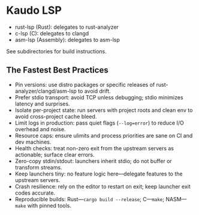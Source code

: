 # Kaudo LSP

- rust-lsp (Rust): delegates to rust-analyzer
- c-lsp (C): delegates to clangd
- asm-lsp (Assembly): delegates to asm-lsp

See subdirectories for build instructions.

## The Fastest Best Practices

- Pin versions: use distro packages or specific releases of rust-analyzer/clangd/asm-lsp to avoid drift.
- Prefer stdio transport: avoid TCP unless debugging; stdio minimizes latency and surprises.
- Isolate per-project state: run servers with project roots and clean env to avoid cross-project cache bleed.
- Limit logs in production: pass quiet flags (`--log=error`) to reduce I/O overhead and noise.
- Resource caps: ensure ulimits and process priorities are sane on CI and dev machines.
- Health checks: treat non-zero exit from the upstream servers as actionable; surface clear errors.
- Zero-copy stdin/stdout: launchers inherit stdio; do not buffer or transform streams.
- Keep launchers tiny: no feature logic here—delegate features to the upstream servers.
- Crash resilience: rely on the editor to restart on exit; keep launcher exit codes accurate.
- Reproducible builds: Rust—`cargo build --release`; C—`make`; NASM—`make` with pinned tools.
